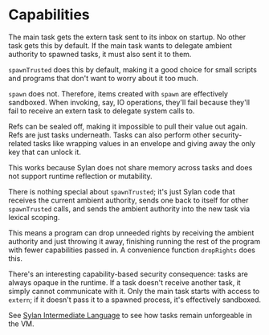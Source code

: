# Capabilities

The main task gets the extern task sent to its inbox on startup. No other
task gets this by default. If the main task wants to delegate ambient
authority to spawned tasks, it must also sent it to them.

`spawnTrusted` does this by default, making it a good choice for small
scripts and programs that don't want to worry about it too much.

`spawn` does not. Therefore, items created with `spawn` are effectively
sandboxed. When invoking, say, IO operations, they'll fail because they'll
fail to receive an extern task to delegate system calls to.

Refs can be sealed off, making it impossible to pull their value out again.
Refs are just tasks underneath. Tasks can also perform other security-related
tasks like wrapping values in an envelope and giving away the only key that
can unlock it.

This works because Sylan does not share memory across tasks and does not
support runtime reflection or mutability.

There is nothing special about `spawnTrusted`; it's just Sylan code that
receives the current ambient authority, sends one back to itself for other
`spawnTrusted` calls, and sends the ambient authority into the new task via
lexical scoping.

This means a program can drop unneeded rights by receiving the ambient authority
and just throwing it away, finishing running the rest of the program with fewer
capabilities passed in. A convenience function `dropRights` does this.

There's an interesting capability-based security consequence: tasks are always
opaque in the runtime. If a task doesn't receive another task, it simply cannot
communicate with it. Only the main task starts with access to `extern`; if it
doesn't pass it to a spawned process, it's effectively sandboxed.

See [Sylan Intermediate Language](sylan-il.md) to see how tasks remain
unforgeable in the VM.

